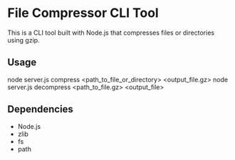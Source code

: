 # File Compressor CLI Tool

This is a CLI tool built with Node.js that compresses files or directories using gzip.

## Usage


node server.js compress <path_to_file_or_directory> <output_file.gz>
node server.js decompress <path_to_file.gz> <output_file>


## Dependencies

*   Node.js
*   zlib
*   fs
*   path
